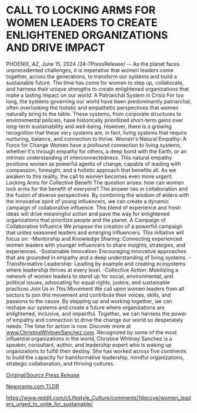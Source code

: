 # CALL TO LOCKING ARMS FOR WOMEN LEADERS TO CREATE ENLIGHTENED ORGANIZATIONS AND DRIVE IMPACT

PHOENIX, AZ, June 15, 2024 /24-7PressRelease/ -- As the planet faces unprecedented challenges, it is imperative that women leaders come together, across the generations, to transform our systems and build a sustainable future. The time has come for women to step up, collaborate, and harness their unique strengths to create enlightened organizations that make a lasting impact on our world.  A Patriarchal System in Crisis For too long, the systems governing our world have been predominantly patriarchal, often overlooking the holistic and empathetic perspectives that women naturally bring to the table. These systems, from corporate structures to environmental policies, have historically prioritized short-term gains over long-term sustainability and well-being. However, there is a growing recognition that these very systems are, in fact, living systems that require nurturing, balance, and connection to thrive.  Women's Natural Empathy: A Force for Change Women have a profound connection to living systems, whether it's through empathy for others, a deep bond with the Earth, or an intrinsic understanding of interconnectedness. This natural empathy positions women as powerful agents of change, capable of leading with compassion, foresight, and a holistic approach that benefits all. As we awaken to this reality, the call to women becomes even more urgent.  Locking Arms for Collective Benefit The question arises: how can women lock arms for the benefit of everyone? The answer lies in collaboration and the fusion of diverse perspectives. By combining the wisdom of elders with the innovative spirit of young influencers, we can create a dynamic campaign of collaborative influence. This blend of experience and fresh ideas will drive meaningful action and pave the way for enlightened organizations that prioritize people and the planet.  A Campaign of Collaborative Influence We propose the creation of a powerful campaign that unites seasoned leaders and emerging influencers. This initiative will focus on:  -Mentorship and Knowledge Sharing: Connecting experienced women leaders with younger influencers to share insights, strategies, and experiences. -Sustainable Innovation: Encouraging innovative approaches that are grounded in empathy and a deep understanding of living systems. -Transformative Leadership: Leading by example and creating ecosystems where leadership thrives at every level.  -Collective Action: Mobilizing a network of women leaders to stand up for social, environmental, and political issues, advocating for equal rights, justice, and sustainable practices  Join Us in This Movement We call upon women leaders from all sectors to join this movement and contribute their voices, skills, and passions to the cause. By stepping up and working together, we can reshape our systems and create a future where organizations are enlightened, inclusive, and impactful.  Together, we can harness the power of empathy and connection to drive the change our world so desperately needs. The time for action is now. Discover more at www.ChristineWhitneySanchez.com.  Recognized by some of the most influential organizations in the world, Christine Whitney Sanchez is a speaker, consultant, author, and leadership expert who is waking up organizations to fulfill their destiny. She has worked across five continents to build the capacity for transformative leadership, mindful organizations, strategic collaboration, and thriving cultures. 

[Original/Source Press Release](https://www.24-7pressrelease.com/press-release/511724/call-to-locking-arms-for-women-leaders-to-create-enlightened-organizations-and-drive-impact)
                    

[Newsramp.com TLDR](None) 

https://www.reddit.com/r/Lifestyle_Culture/comments/1dgccye/women_leaders_urged_to_unite_for_sustainable/